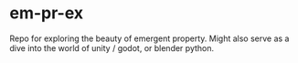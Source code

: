 # em-pr-ex

Repo for exploring the beauty of emergent property. Might also serve as a dive into the world of unity / godot, or blender python.
